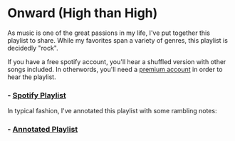 # Onward (High than High)

As music is one of the great passions in my life, I've put together this playlist to share.  While my favorites span a variety of genres, this playlist is decidedly "rock".

If you have a free spotify account, you'll hear a shuffled version with other songs included.  In otherwords, you'll need a [premium account](https://www.spotify.com/us/premium/) in order to hear the playlist.

### - [Spotify Playlist](https://open.spotify.com/playlist/3JHhL3MgLCvADVIomkiAqX?si=14e44e2bd14a46e7)

In typical fashion, I've annotated this playlist with some rambling notes:

### - [Annotated Playlist](https://github.com/crckman/Onward/blob/aeb07af973b496ba147a9e18ded5f1e51cbbe3d1/Onward.ipynb)
